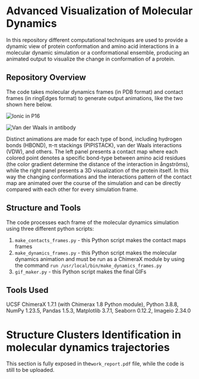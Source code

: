 # Advanced Visualization of Molecular Dynamics

In this repository different computational techniques are used to provide a dynamic view of protein conformation and amino acid interactions in a molecular dynamic simulation or a conformational ensemble, producing an animated output to visualize the change in conformation of a protein.

## Repository Overview

The code takes molecular dynamics frames (in PDB format) and contact frames (in ringEdges format) to generate output animations, like the two shown here below.

![Ionic in P16](https://github.com/riccaran/structural_bioinformatics/blob/main/output/p16/animations/p16_IONIC.gif)

![Van der Waals in antibody](https://github.com/riccaran/structural_bioinformatics/blob/main/output/antibody/animations/antibody_VDW.gif)

Distinct animations are made for each type of bond, including hydrogen bonds (HBOND), π-π stackings (PIPISTACK), van der Waals interactions (VDW), and others. The left panel presents a contact map where each colored point denotes a specific bond-type between amino acid residues (the color gradient determine the distance of the interaction in ångströms), while the right panel presents a 3D visualization of the protein itself. In this way the changing conformations and the interactions pattern of the contact map are animated over the course of the simulation and can be directly compared with each other for every simulation frame.

## Structure and Tools

The code processes each frame of the molecular dynamics simulation using three different python scripts:
1. `make_contacts_frames.py` - this Python script makes the contact maps frames
2. `make_dynamics_frames.py` - this Python script makes the molecular dynamics animation and must be run as a ChimeraX module by using the command `run /usr/local/bin/make_dynamics_frames.py`
3. `gif_maker.py` - this Python script makes the final GIFs

## Tools Used

UCSF ChimeraX 1.7.1 (with Chimerax 1.8 Python module), Python 3.8.8, NumPy 1.23.5, Pandas 1.5.3, Matplotlib 3.7.1, Seaborn 0.12.2, Imageio 2.34.0

# Structure Clusters Identification in molecular dynamics trajectories
This section is fully exposed in the`work_report.pdf` file, while the code is still to be uploaded.
